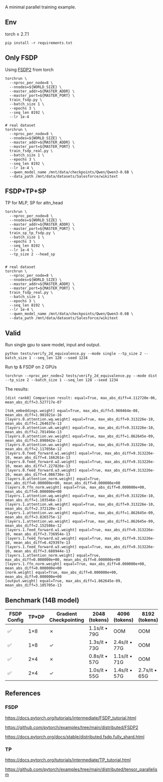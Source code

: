 A minimal parallel training example.

## Env
torch ≥ 2.7.1
```
pip install -r requirements.txt
```

## Only FSDP

Using [FSDP2](https://docs.pytorch.org/tutorials/intermediate/FSDP_tutorial.html) from torch

```
torchrun \
  --nproc_per_node=8 \
  --nnodes=${WORLD_SIZE} \
  --master_addr=${MASTER_ADDR} \
  --master_port=${MASTER_PORT} \
  train_fsdp.py \
  --batch_size 1 \
  --epochs 3 \
  --seq_len 8192 \
  --lr 1e-4

# real dataset
torchrun \
  --nproc_per_node=8 \
  --nnodes=${WORLD_SIZE} \
  --master_addr=${MASTER_ADDR} \
  --master_port=${MASTER_PORT} \
  train_fsdp_real.py \
  --batch_size 1 \
  --epochs 3 \
  --seq_len 8192 \
  --lr 1e-4 \
  --qwen_model_name /mnt/data/checkpoints/Qwen/Qwen3-0.6B \
  --data_path /mnt/data/datasets/Salesforce/wikitext
```

## FSDP+TP+SP

TP for MLP, SP for attn_head

```
torchrun \
  --nproc_per_node=8 \
  --nnodes=${WORLD_SIZE} \
  --master_addr=${MASTER_ADDR} \
  --master_port=${MASTER_PORT} \
  train_sp_tp_fsdp.py \
  --batch_size 1 \
  --epochs 3 \
  --seq_len 8192 \
  --lr 1e-4 \
  --tp_size 2 --head_sp


# real dataset
torchrun \
  --nproc_per_node=8 \
  --nnodes=${WORLD_SIZE} \
  --master_addr=${MASTER_ADDR} \
  --master_port=${MASTER_PORT} \
  train_fsdp_real.py \
  --batch_size 1 \
  --epochs 3 \
  --seq_len 8192 \
  --lr 1e-4 \
  --qwen_model_name /mnt/data/checkpoints/Qwen/Qwen3-0.6B \
  --data_path /mnt/data/datasets/Salesforce/wikitext
```


## Valid

Run single gpu to save model, input and output.

```
python tests/verify_2d_equivalence.py --mode single --tp_size 2 --batch_size 1 --seq_len 128 --seed 1234
```

Run tp & FSDP on 2 GPUs

```
torchrun --nproc_per_node=2 tests/verify_2d_equivalence.py --mode dist --tp_size 2 --batch_size 1 --seq_len 128 --seed 1234
```

The results:

```
[dist rank0] Comparison result: equal=True, max_abs_diff=4.112720e-06, mean_abs_diff=3.527717e-07

[tok_embeddings.weight] equal=True, max_abs_diff=5.960464e-08, mean_abs_diff=1.981021e-16
[layers.0.attention.wq.weight] equal=True, max_abs_diff=9.313226e-10, mean_abs_diff=1.264637e-13
[layers.0.attention.wk.weight] equal=True, max_abs_diff=9.313226e-10, mean_abs_diff=2.701494e-13
[layers.0.attention.wv.weight] equal=True, max_abs_diff=1.862645e-09, mean_abs_diff=3.898042e-12
[layers.0.attention.wo.weight] equal=True, max_abs_diff=9.313226e-10, mean_abs_diff=2.117056e-12
[layers.0.feed_forward.w1.weight] equal=True, max_abs_diff=9.313226e-10, mean_abs_diff=4.166261e-13
[layers.0.feed_forward.w2.weight] equal=True, max_abs_diff=9.313226e-10, mean_abs_diff=7.227826e-13
[layers.0.feed_forward.w3.weight] equal=True, max_abs_diff=9.313226e-10, mean_abs_diff=4.086736e-13
[layers.0.attention_norm.weight] equal=True, max_abs_diff=0.000000e+00, mean_abs_diff=0.000000e+00
[layers.0.ffn_norm.weight] equal=True, max_abs_diff=0.000000e+00, mean_abs_diff=0.000000e+00
[layers.1.attention.wq.weight] equal=True, max_abs_diff=9.313226e-10, mean_abs_diff=1.103546e-13
[layers.1.attention.wk.weight] equal=True, max_abs_diff=9.313226e-10, mean_abs_diff=2.372120e-13
[layers.1.attention.wv.weight] equal=True, max_abs_diff=1.862645e-09, mean_abs_diff=3.826575e-12
[layers.1.attention.wo.weight] equal=True, max_abs_diff=1.862645e-09, mean_abs_diff=2.152586e-12
[layers.1.feed_forward.w1.weight] equal=True, max_abs_diff=9.313226e-10, mean_abs_diff=3.736954e-13
[layers.1.feed_forward.w2.weight] equal=True, max_abs_diff=9.313226e-10, mean_abs_diff=6.429397e-13
[layers.1.feed_forward.w3.weight] equal=True, max_abs_diff=9.313226e-10, mean_abs_diff=3.688944e-13
[layers.1.attention_norm.weight] equal=True, max_abs_diff=0.000000e+00, mean_abs_diff=0.000000e+00
[layers.1.ffn_norm.weight] equal=True, max_abs_diff=0.000000e+00, mean_abs_diff=0.000000e+00
[norm.weight] equal=True, max_abs_diff=0.000000e+00, mean_abs_diff=0.000000e+00
[output.weight] equal=True, max_abs_diff=1.862645e-09, mean_abs_diff=3.105705e-13
```

## Benchmark (14B model)

| FSDP Config | TP×DP | Gradient Checkpointing | 2048 (tokens) | 4096 (tokens) | 8192 (tokens) | 16384 (tokens) |
|-------------|-------|-------------------------|---------------|---------------|---------------|----------------|
| ✅          | 1×8   | ✗                       | 1.1s/it • 79G | OOM           | OOM           | OOM            |
| ✅          | 1×8   | ✓                       | 1.3s/it • 73G | 2.4s/it • 77G | OOM           | OOM            |
| ✅          | 2×4   | ✗                       | 0.8s/it • 57G | 1.1s/it • 71G | OOM           | OOM            |
| ✅          | 2×4   | ✓                       | 1.0s/it • 55G | 1.4s/it • 57G | 2.7s/it • 65G | 5.8s/it • 70G |


## References


### FSDP

https://docs.pytorch.org/tutorials/intermediate/FSDP_tutorial.html

https://github.com/pytorch/examples/tree/main/distributed/FSDP2

https://docs.pytorch.org/docs/stable/distributed.fsdp.fully_shard.html


### TP
https://docs.pytorch.org/tutorials/intermediate/TP_tutorial.html

https://github.com/pytorch/examples/tree/main/distributed/tensor_parallelism
